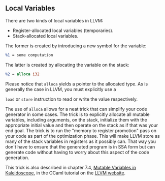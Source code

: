 ## Local Variables


There are two kinds of local variables in LLVM:

- Register-allocated local variables (temporaries).
- Stack-allocated local variables.

The former is created by introducing a new symbol for the variable:

```ll
%1 = some computation
```

The latter is created by allocating the variable on the stack:


```ll
%2 = alloca i32
```

Please notice that `alloca` yields a pointer to the allocated type.  As is generally the case in LLVM, you must explicitly use a

`load` or `store` instruction to read or write the value respectively.

The use of `alloca` allows for a neat trick that can simplify your code generator in some cases.  The trick is to explicitly
allocate all mutable variables, including arguments, on the stack, initialize them with the appropriate initial value and then
operate on the stack as if that was your end goal.  The trick is to run the "memory to register promotion" pass on your code as
part of the optimization phase.  This will make LLVM store as many of the stack variables in registers as it possibly can.  That
way you don't have to ensure that the generated program is in SSA form but can generate code without having to worry about this
aspect of the code generation.

This trick is also described in chapter 7.4,
[Mutable Variables in Kaleidoscope](llvm.org/docs/tutorial/OCamlLangImpl7.html-mutable-variables-in-kaleidoscope), in the OCaml
tutorial on the [LLVM website](www.llvm.org).


